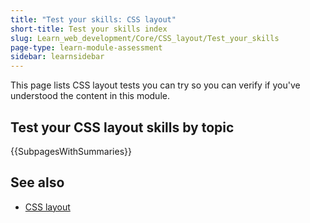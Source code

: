 ```yaml
---
title: "Test your skills: CSS layout"
short-title: Test your skills index
slug: Learn_web_development/Core/CSS_layout/Test_your_skills
page-type: learn-module-assessment
sidebar: learnsidebar
---
```


This page lists CSS layout tests you can try so you can verify if you've understood the content in this module.

## Test your CSS layout skills by topic

{{SubpagesWithSummaries}}

## See also

- [CSS layout](/en-US/docs/Learn_web_development/Core/CSS_layout)
